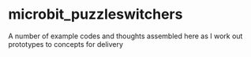 # microbit_puzzleswitchers

A number of example codes and thoughts assembled here as I work out prototypes to concepts for delivery
